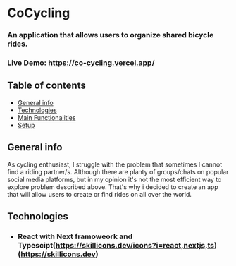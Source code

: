 # CoCycling

### An application that allows users to organize shared bicycle rides.

### Live Demo: https://co-cycling.vercel.app/

## Table of contents

- [General info](#general-info)
- [Technologies](#technologies)
- [Main Functionalities](#main-functionalities)
- [Setup](#setup)

## General info

As cycling enthusiast, I struggle with the problem that sometimes I cannot find a riding partner/s. Although there are planty of groups/chats on popular social media platforms, but in my opinion it's not the most efficient way to explore problem described above. That's why i decided to create an app that will allow users to create or find rides on all over the world.

## Technologies

- ### React with Next framoweork and Typescipt(https://skillicons.dev/icons?i=react,nextjs,ts)(https://skillicons.dev)
